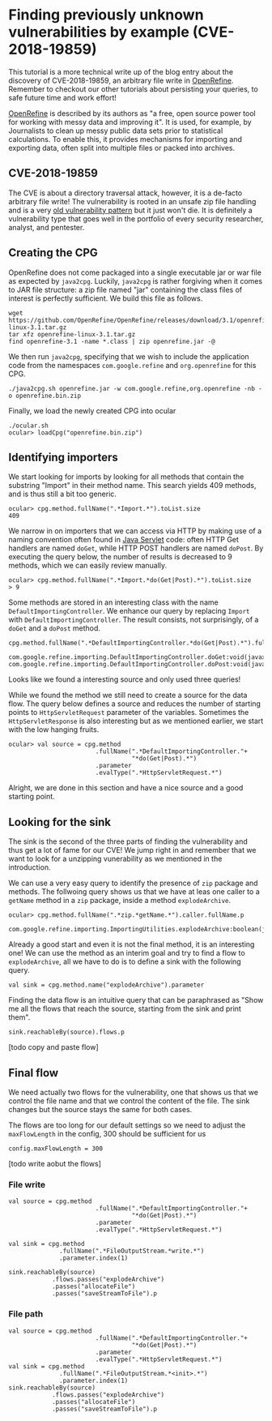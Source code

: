 # Finding previously unknown vulnerabilities by example (CVE-2018-19859)

This tutorial is a more technical write up of the blog entry about the discovery of CVE-2018-19859, an arbitrary file write in [OpenRefine](https://github.com/OpenRefine/OpenRefine/). Remember to checkout our other tutorials about persisting your queries, to safe future time and work effort!

[OpenRefine](https://github.com/OpenRefine/OpenRefine/) is described by its authors as "a free, open source power tool for working with messy data and improving it". It is used, for example, by Journalists to clean up messy public data sets prior to statistical calculations. To enable this, it provides mechanisms for importing and exporting data, often split into multiple files or packed into archives.

## CVE-2018-19859

The CVE is about a directory traversal attack, however, it is a de-facto arbitrary file write! The vulnerability is rooted in an unsafe zip file handling and is a very [old vulnerability pattern](http://phrack.org/issues/34/5.html#article) but it just won't die. It is definitely a vulnerability type that goes well in the portfolio of every security researcher, analyst, and pentester.

## Creating the CPG
OpenRefine does not come packaged into a single executable jar or war file as expected by `java2cpg`. Luckily, `java2cpg` is rather forgiving when it comes to JAR file structure: a zip file named "jar" containing the class files of interest is perfectly sufficient. We build this file as follows.

```
wget https://github.com/OpenRefine/OpenRefine/releases/download/3.1/openrefine-linux-3.1.tar.gz
tar xfz openrefine-linux-3.1.tar.gz
find openrefine-3.1 -name *.class | zip openrefine.jar -@
```
We then run `java2cpg`, specifying that we wish to include the application code from the namespaces `com.google.refine` and `org.openrefine` for this CPG.

```
./java2cpg.sh openrefine.jar -w com.google.refine,org.openrefine -nb -o openrefine.bin.zip
```

Finally, we load the newly created CPG into ocular

```
./ocular.sh
ocular> loadCpg("openrefine.bin.zip")
```

## Identifying importers

We start looking for imports by looking for all methods that contain the substring "Import" in their method name. This search yields 409 methods, and is thus still a bit too generic.

```
ocular> cpg.method.fullName(".*Import.*").toList.size 
409
```
We narrow in on importers that we can access via HTTP by making use of a naming convention often found in [Java Servlet](https://en.wikipedia.org/wiki/Servlet) code: often HTTP Get handlers are named `doGet`, while HTTP POST handlers are named `doPost`. By executing the query below, the number of results is decreased to 9 methods, which we can easily review manually.

```
ocular> cpg.method.fullName(".*Import.*do(Get|Post).*").toList.size 
> 9
```

Some methods are stored in an interesting class with the name `DefaultImportingController`. We enhance our query by replacing `Import` with `DefaultImportingController`. The result consists, not surprisingly, of a `doGet` and a `doPost` method.
```
cpg.method.fullName(".*DefaultImportingController.*do(Get|Post).*").fullName.p

com.google.refine.importing.DefaultImportingController.doGet:void(javax.servlet.http.HttpServletRequest,javax.servlet.http.HttpServletResponse)
com.google.refine.importing.DefaultImportingController.doPost:void(javax.servlet.http.HttpServletRequest,javax.servlet.http.HttpServletResponse)
```

Looks like we found a interesting source and only used three queries! 

While we found the method we still need to create a source for the data flow. The query below defines a source and reduces the number of starting points to `HttpServletRequest` parameter of the variables. Sometimes the `HttpServletResponse` is also interesting but as we mentioned earlier, we start with the low hanging fruits. 

```
ocular> val source = cpg.method
                        .fullName(".*DefaultImportingController."+
                                  "*do(Get|Post).*")
                        .parameter
                        .evalType(".*HttpServletRequest.*")
```
Alright, we are done in this section and have a nice source and a good starting point.

## Looking for the sink

The sink is the second of the three parts of finding the vulnerability and thus get a lot of fame for our CVE! We jump right in and remember that we want to look for a unzipping vunerability as we mentioned in the introduction. 

We can use a very easy query to identify the presence of `zip` package and methods. The follwoing query shows us that we have at leas one caller to a `getName` method in a `zip` package, inside a method `explodeArchive`. 
```
ocular> cpg.method.fullName(".*zip.*getName.*").caller.fullName.p

com.google.refine.importing.ImportingUtilities.explodeArchive:boolean(java.io.File,java.io.InputStream,org.json.JSONObject,org.json.JSONArray,com.google.refine.importing.ImportingUtilities$Progress)
```

Already a good start and even it is not the final method, it is an interesting one! We can use the method as an interim goal and try to find a flow to `explodeArchive`, all we have to do is to define a sink with the following query.
```
val sink = cpg.method.name("explodeArchive").parameter
```
Finding the data flow is an intuitive query that can be paraphrased as "Show me all the flows that reach the source, starting from the sink and print them".

```
sink.reachableBy(source).flows.p
```

[todo copy and paste flow]

## Final flow
We need actually two flows for the vulnerability, one that shows us that we control the file name and that we control the content of the file. The sink changes but the source stays the same for both cases. 

The flows are too long for our default settings so we need to adjust the `maxFlowLength` in the config, 300 should be sufficient for us 
```
config.maxFlowLength = 300
```
[todo write aobut the flows]
### File write
```
val source = cpg.method
                        .fullName(".*DefaultImportingController."+
                                  "*do(Get|Post).*")
                        .parameter
                        .evalType(".*HttpServletRequest.*")
                        
val sink = cpg.method
              .fullName(".*FileOutputStream.*write.*")
              .parameter.index(1)

sink.reachableBy(source)
            .flows.passes("explodeArchive")
            .passes("allocateFile")
            .passes("saveStreamToFile").p
```

### File path
```
val source = cpg.method
                        .fullName(".*DefaultImportingController."+
                                  "*do(Get|Post).*")
                        .parameter
                        .evalType(".*HttpServletRequest.*")
val sink = cpg.method
              .fullName(".*FileOutputStream.*<init>.*")
              .parameter.index(1)
sink.reachableBy(source)
            .flows.passes("explodeArchive")
            .passes("allocateFile")
            .passes("saveStreamToFile").p
```


